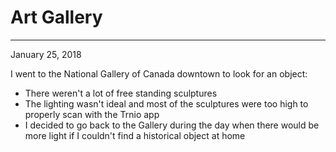 # Art Gallery
---
January 25, 2018

I went to the National Gallery of Canada downtown to look for an object:

- There weren't a lot of free standing sculptures
- The lighting wasn't ideal and most of the sculptures were too high to properly scan with the Trnio app
- I decided to go back to the Gallery during the day when there would be more light if I couldn't find a historical object at home